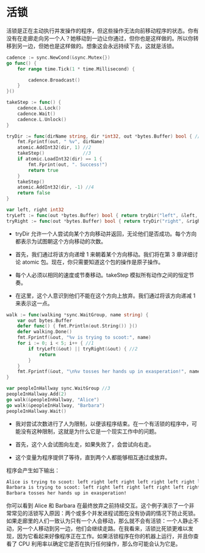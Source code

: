 # 活锁

活锁是正在主动执行并发操作的程序，但这些操作无法向前移动程序的状态。你有没有在走廊走向另一个人？她移动到一边让你通过，但你也是这样做的。所以你转移到另一边，但她也是这样做的。想象这会永远持续下去，这就是活锁。

```go
cadence := sync.NewCond(&sync.Mutex{})
go func() {
	for range time.Tick(1 * time.Millisecond) {

		cadence.Broadcast()
	}
}()

takeStep := func() {
	cadence.L.Lock()
	cadence.Wait()
	cadence.L.Unlock()
}

tryDir := func(dirName string, dir *int32, out *bytes.Buffer) bool { //1
	fmt.Fprintf(out, " %v", dirName)
	atomic.AddInt32(dir, 1) //2
	takeStep()              //3
	if atomic.LoadInt32(dir) == 1 {
		fmt.Fprint(out, ". Success!")
		return true
	}
	takeStep()
	atomic.AddInt32(dir, -1) //4
	return false
}

var left, right int32
tryLeft := func(out *bytes.Buffer) bool { return tryDir("left", &left, out) }
tryRight := func(out *bytes.Buffer) bool { return tryDir("right", &right, out) }
```

- tryDir 允许一个人尝试向某个方向移动并返回，无论他们是否成功。每个方向都表示为试图朝这个方向移动的次数。

- 首先，我们通过将该方向递增 1 来朝着某个方向移动。我们将在第 3 章详细讨论 atomic 包。现在，你只需要知道这个包的操作是原子操作。

- 每个人必须以相同的速度或节奏移动。takeStep 模拟所有动作之间的恒定节奏。

- 在这里，这个人意识到他们不能在这个方向上放弃。我们通过将该方向递减 1 来表示这一点。

```go
walk := func(walking *sync.WaitGroup, name string) {
	var out bytes.Buffer
	defer func() { fmt.Println(out.String()) }()
	defer walking.Done()
	fmt.Fprintf(&out, "%v is trying to scoot:", name)
	for i := 0; i < 5; i++ { //1
		if tryLeft(&out) || tryRight(&out) { //2
			return
		}
	}
	fmt.Fprintf(&out, "\n%v tosses her hands up in exasperation!", name)
}

var peopleInHallway sync.WaitGroup //3
peopleInHallway.Add(2)
go walk(&peopleInHallway, "Alice")
go walk(&peopleInHallway, "Barbara")
peopleInHallway.Wait()
```

- 我对尝试次数进行了人为限制，以便该程序结束。在一个有活锁的程序中，可能没有这种限制，这就是为什么它是一个现实工作中的问题。

- 首先，这个人会试图向左走，如果失败了，会尝试向右走。

- 这个变量为程序提供了等待，直到两个人都能够相互通过或放弃。

程序会产生如下输出：

```sh
Alice is trying to scoot: left right left right left right left right left right Alice tosses her hands up in exasperation!
Barbara is trying to scoot: left right left right left right left right left right
Barbara tosses her hands up in exasperation!
```

你可以看到 Alice 和 Barbara 在最终放弃之前持续交互。这个例子演示了一个非常常见的活锁写入原因：两个或多个并发进程试图在没有协调的情况下防止死锁。如果走廊里的人们一致认为只有一个人会移动，那么就不会有活锁：一个人静止不动，另一个人移动到另一边，他们会继续走路。在我看来，活锁比死锁更难以发现，因为它看起来好像程序正在工作。如果活锁程序在你的机器上运行，并且你查看了 CPU 利用率以确定它是否在执行任何操作，那么你可能会认为它是。
